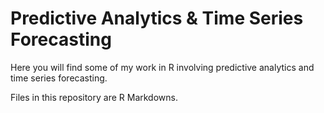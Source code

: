 # Predictive Analytics & Time Series Forecasting

Here you will find some of my work in R involving predictive analytics and time series forecasting.

Files in this repository are R Markdowns.
